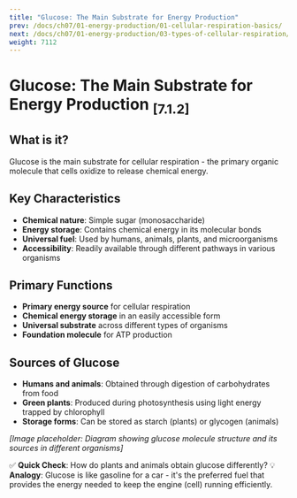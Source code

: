 ```yaml
---
title: "Glucose: The Main Substrate for Energy Production"
prev: /docs/ch07/01-energy-production/01-cellular-respiration-basics/
next: /docs/ch07/01-energy-production/03-types-of-cellular-respiration/
weight: 7112
---
```


# Glucose: The Main Substrate for Energy Production <sub>[7.1.2]</sub>

## What is it?
Glucose is the main substrate for cellular respiration - the primary organic molecule that cells oxidize to release chemical energy.

## Key Characteristics
- **Chemical nature**: Simple sugar (monosaccharide)
- **Energy storage**: Contains chemical energy in its molecular bonds
- **Universal fuel**: Used by humans, animals, plants, and microorganisms
- **Accessibility**: Readily available through different pathways in various organisms

## Primary Functions
- **Primary energy source** for cellular respiration
- **Chemical energy storage** in an easily accessible form
- **Universal substrate** across different types of organisms
- **Foundation molecule** for ATP production

## Sources of Glucose
- **Humans and animals**: Obtained through digestion of carbohydrates from food
- **Green plants**: Produced during photosynthesis using light energy trapped by chlorophyll
- **Storage forms**: Can be stored as starch (plants) or glycogen (animals)

*[Image placeholder: Diagram showing glucose molecule structure and its sources in different organisms]*

✅ **Quick Check**: How do plants and animals obtain glucose differently?
💡 **Analogy**: Glucose is like gasoline for a car - it's the preferred fuel that provides the energy needed to keep the engine (cell) running efficiently.